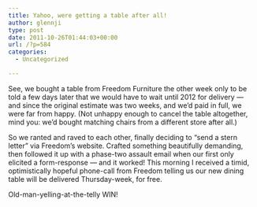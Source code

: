 ```yaml
---
title: Yahoo, were getting a table after all!
author: glennji
type: post
date: 2011-10-26T01:44:03+00:00
url: /?p=584
categories:
  - Uncategorized

---
```

See, we bought a table from Freedom Furniture the other week only to be told a few days later that we would have to wait until 2012 for delivery &#8212; and since the original estimate was two weeks, and we&#8217;d paid in full, we were far from happy. (Not unhappy enough to cancel the table altogether, mind you: we&#8217;d bought matching chairs from a different store after all.)

So we ranted and raved to each other, finally deciding to &#8220;send a stern letter&#8221; via Freedom&#8217;s website. Crafted something beautifully demanding, then followed it up with a phase-two assault email when our first only elicited a form-response &#8212; and it worked! This morning I received a timid, optimistically hopeful phone-call from Freedom telling us our new dining table will be delivered Thursday-week, for free.

Old-man-yelling-at-the-telly WIN!
